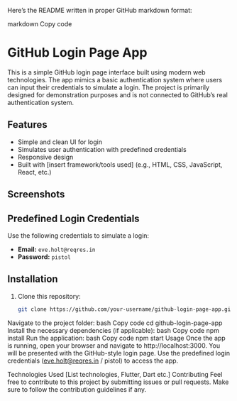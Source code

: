 Here’s the README written in proper GitHub markdown format:

markdown
Copy code
# GitHub Login Page App

This is a simple GitHub login page interface built using modern web technologies. The app mimics a basic authentication system where users can input their credentials to simulate a login. The project is primarily designed for demonstration purposes and is not connected to GitHub’s real authentication system.

## Features

- Simple and clean UI for login
- Simulates user authentication with predefined credentials
- Responsive design
- Built with [insert framework/tools used] (e.g., HTML, CSS, JavaScript, React, etc.)

## Screenshots


## Predefined Login Credentials

Use the following credentials to simulate a login:

- **Email:** `eve.holt@reqres.in`
- **Password:** `pistol`

## Installation

1. Clone this repository:
   ```bash
   git clone https://github.com/your-username/github-login-page-app.git
Navigate to the project folder:
bash
Copy code
cd github-login-page-app
Install the necessary dependencies (if applicable):
bash
Copy code
npm install
Run the application:
bash
Copy code
npm start
Usage
Once the app is running, open your browser and navigate to http://localhost:3000. You will be presented with the GitHub-style login page. Use the predefined login credentials (eve.holt@reqres.in / pistol) to access the app.

Technologies Used
[List technologies, Flutter, Dart etc.]
Contributing
Feel free to contribute to this project by submitting issues or pull requests. Make sure to follow the contribution guidelines if any.
